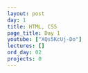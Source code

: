 ```yaml
---
layout: post
day: 1
title: HTML, CSS
page_title: Day 1
youtube: ["XQs5KcUj-Do"]
lectures: []
ord_day: 02
projects: 0
---
```


